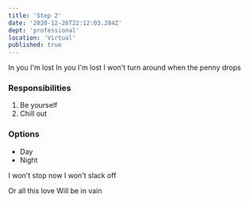 ```yaml
---
title: 'Step 2'
date: '2020-12-26T22:12:03.284Z'
dept: 'professional'
location: 'Virtual'
published: true
---
```


In you I'm lost
In you I'm lost
I won't turn around when the penny drops

### Responsibilities

1. Be yourself
2. Chill out

### Options

- Day
- Night

I won't stop now
I won't slack off

Or all this love
Will be in vain
